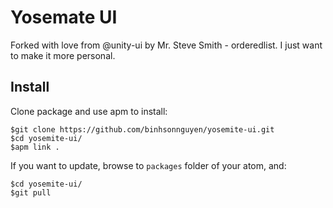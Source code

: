 # Yosemate UI

Forked with love from @unity-ui by Mr. Steve Smith - orderedlist. I just want to make it more personal.

## Install

Clone package and use apm to install:

```
$git clone https://github.com/binhsonnguyen/yosemite-ui.git
$cd yosemite-ui/
$apm link .
```

If you want to update, browse to `packages` folder of your atom, and:

```
$cd yosemite-ui/
$git pull
```
